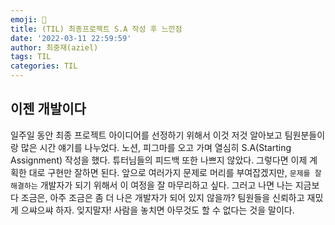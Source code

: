 ```yaml
---
emoji: 👑
title: (TIL) 최종프로젝트 S.A 작성 후 느낀점
date: '2022-03-11 22:59:59'
author: 최중재(aziel)
tags: TIL
categories: TIL
---
```


## 이젠 개발이다

일주일 동안 최종 프로젝트 아이디어를 선정하기 위해서 이것 저것 알아보고 팀원분들이랑 많은 시간 얘기를 나누었다. 노션, 피그마를 오고 가며 열심히 S.A(Starting Assignment) 작성을 했다. 튜터님들의 피드백 또한 나쁘지 않았다. 그렇다면 이제 계획한 대로 구현만 잘하면 된다. 앞으로 여러가지 문제로 머리를 부여잡겠지만, `문제를 잘 해결하는` 개발자가 되기 위해서 이 여정을 잘 마무리하고 싶다. 그러고 나면 나는 지금보다 조금은, 아주 조금은 좀 더 나은 개발자가 되어 있지 않을까? 팀원들을 신뢰하고 재밌게 으쌰으쌰 하자. 잊지말자! 사람을 놓치면 아무것도 할 수 없다는 것을 말이다.

```toc

```
